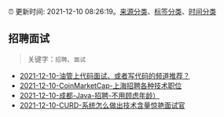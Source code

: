 :alarm_clock: 更新时间: 2021-12-10 08:26:19。[来源分类](../README.md)、[标签分类](../TAGS.md)、[时间分类](../TIMELINE.md)

## 招聘面试


> 关键字：`招聘`、`面试`



- [2021-12-10-油管上代码面试、或者写代码的频道推荐？](https://www.v2ex.com/t/821353) 
- [2021-12-10-CoinMarketCap-上海招聘各种技术职位](https://www.v2ex.com/t/821334) 
- [2021-12-10-成都-Java-招聘-不用顾虑年龄）](https://www.v2ex.com/t/821333) 
- [2021-12-10-CURD-系统怎么做出技术含量惊艳面试官](https://toutiao.io/k/0hurrgr) 